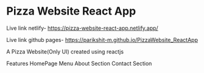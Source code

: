 # Pizza Website React App

Live link netlify- https://pizza-website-react-app.netlify.app/

Live link github pages- https://parikshit-m.github.io/PizzaWebsite_ReactApp

A Pizza Website(Only UI) created using reactjs
 
Features
    HomePage
    Menu
    About Section
    Contact Section
